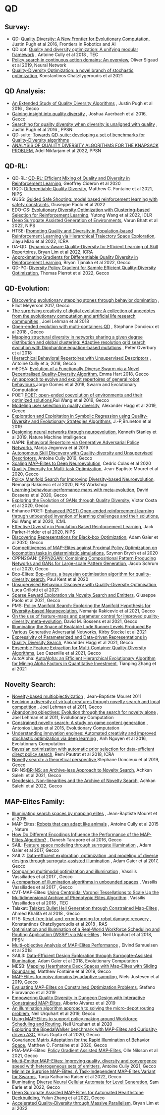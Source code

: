 # QD

## Survey:

- QD: [Quality Diversity: A New Frontier for Evolutionary Computation](http://eplex.cs.ucf.edu/papers/pugh_frontiers16.pdf), Justin Pugh et al 2016, Frontiers in Robotics and AI
- QD opt: [Quality and diversity optimization: A unifying modular framework](https://arxiv.org/pdf/1708.09251.pdf) , Antoine Cully et al 2018 , TEC
- [Policy search in continuous action domains: An overview](), Oliver Sigaud et al 2019, Neural Network
- [Quality-Diversity Optimization: a novel branch of stochastic optimization](https://arxiv.org/pdf/2012.04322.pdf), Konstantinos Chatzilygeroudis et al 2021

## QD Analysis:

- [An Extended Study of Quality Diversity Algorithms](http://delivery.acm.org/10.1145/2910000/2909000/p19-pugh.pdf?ip=129.31.142.189&id=2909000&acc=CHORUS&key=BF07A2EE685417C5%2EF5014A9D3D5CC2D9%2E4D4702B0C3E38B35%2E6D218144511F3437&__acm__=1572805067_7b82b5509b1bbc9081c7a3dd591b28b7) , Justin Pugh et al 2016 , Gecco
- [Gaining insight into quality diversity](https://infoscience.epfl.ch/record/220676/files/p1061-auerbach.pdf) , Joshua Auerbach et al 2016, Gecco
- [Searching for quality diversity when diversity is unaligned with quality](https://eplex.cs.ucf.edu/papers/pugh_ppsn16.pdf) , Justin Pugh  et al 2016 , PPSN
- QD-suite: [Towards QD-suite: developing a set of benchmarks for Quality-Diversity algorithms](https://arxiv.org/pdf/2205.03207.pdf)
- [ANALYSIS OF QUALITY DIVERSITY ALGORITHMS FOR THE
  KNAPSACK PROBLEM](https://arxiv.org/pdf/2207.14037.pdf), Adel Nikfarjam et al 2022, PPSN



## QD-RL:

- QD-RL: [QD-RL: Efficient Mixing of Quality and Diversity in Reinforcement Learning](https://arxiv.org/pdf/2006.08505.pdf), Geoffrey Cideron et al 2020
- DQD: [Differentiable Quality Diversity](https://arxiv.org/pdf/2106.03894.pdf), Matthew C. Fontaine et al 2021, NIPS
- GUSS: [Guided Safe Shooting: model based reinforcement learning with safety constraints](https://arxiv.org/abs/2206.09743), Giuseppe Paolo et al 2022
- EDO-CS: [Evolutionary Diversity Optimization with Clustering-based Selection for Reinforcement Learning](https://openreview.net/pdf?id=74x5BXs4bWD), Yutong Wang et al 2022, ICLR
- [Deep Surrogate Assisted Generation of Environments](https://arxiv.org/pdf/2206.04199.pdf), Varun Bhatt et al 2022, NIPS
- HTSE: [Promoting Quality and Diversity in Population-based Reinforcement
  Learning via Hierarchical Trajectory Space Exploration](https://ieeexplore.ieee.org/document/9811888/), Jiayu Miao et al 2022, ICRA
- DA-QD: [Dynamics-Aware Quality-Diversity for Efficient Learning of Skill
  Repertoires](https://arxiv.org/pdf/2109.08522.pdf), Bryan Lim et al 2022, ICRA 
- [Approximating Gradients for Differentiable Quality Diversity in Reinforcement Learning](https://dl.acm.org/doi/10.1145/3512290.3528705), Bryon Tjanaka et al 2022, Gecco
- QD-PG: [Diversity Policy Gradient for Sample Efficient Quality-Diversity Optimization](https://arxiv.org/pdf/2006.08505.pdf), Thomas Pierrot et al 2022, Gecco

## QD-Evolution:

- [Discovering evolutionary stepping stones through behavior domination](https://arxiv.org/pdf/1704.05554.pdf) , Elliot Meyerson 2017, Gecco
- [The surprising creativity of digital evolution: A collection of anecdotes from the evolutionary computation and artificial life research communities](https://arxiv.org/abs/1803.03453) , Joel Lehman et al 2018
- [Open-ended evolution with multi-containers QD](https://dl.acm.org/doi/abs/10.1145/3205651.3205705) , Stephane Doncieux et al 2018 , Gecco
- [Mapping structural diversity in networks sharing a given degree distribution and global clustering: Adaptive resolution grid search evolution with Diophantine equation-based mutations](https://arxiv.org/pdf/1809.06293.pdf) , Peter Overbury et al 2018
- [Hierarchical Behavioral Repertoires with Unsupervised Descriptors](https://arxiv.org/pdf/1804.07127.pdf) , Antoine Cully et a; 2018, Gecco
- mEDEA: [Evolution of a Functionally Diverse Swarm via a Novel Decentralised Quality-Diversity Algorithm](https://arxiv.org/pdf/1804.07655.pdf), Emma Hart 2018, Gecco
- [An approach to evolve and exploit repertoires of general robot behaviours](https://repositorio.iscte-iul.pt/bitstream/10071/16255/5/1-s2.0-S2210650217308556-main.pdf),Jorge Gomes et al 2018, Swarm and Evolutionary Computation
- POET:[POET: open-ended coevolution of environments and their optimized solutions](),Rui Wang et al 2019, Gecco
- [Modeling user selection in quality diversity](https://arxiv.org/pdf/1907.06912.pdf),  Alexander Hagg et al 2019, Gecco
- [Exploration and Exploitation in Symbolic Regression using Quality-Diversity and Evolutionary Strategies Algorithms](https://arxiv.org/pdf/1906.03959.pdf), J.-P,Bruneton et al 2019
- [Designing neural networks through neuroevolution](http://www.evolvingai.org/files/s42256-018-0006-z.pdf), Kenneth Stanley et al 2019, Nature Machine Intelligence
- GAPN: [Behavioral Repertoire via Generative Adversarial Policy Networks](http://homepages.inf.ed.ac.uk/thospeda/papers/jegorova2019gpn.pdf), Marija Jegorova et al 2019
- [Autonomous Skill Discovery with Quality-diversity and Unsupervised Descriptors](https://arxiv.org/pdf/1905.11874.pdf), Antoine Cully 2019, Gecco
- [Scaling MAP-Elites to Deep Neuroevolution](https://arxiv.org/pdf/2003.01825.pdf), Cedric Colas et al 2020
- [Quality Diversity for Multi-task Optimization](https://arxiv.org/pdf/2003.04407.pdf), Jean-Baptiste Mouret et al 2020, Gecco
- [Policy Manifold Search for Improving Diversity-based Neuroevolution](https://arxiv.org/pdf/2012.08676), Nemanja Rakicevic et al 2020, NIPS Workshop
- [Learning behaviour-performance maps with meta-evolution](https://hal.inria.fr/hal-02555231/document), David Bossens et al 2020, Gecco
- [Exploring the Evolution of GANs through Quality Diversity](https://arxiv.org/abs/2007.06251), Victor Costa et al 2020, Gecco
- Enhance POET: [Enhanced POET: Open-ended reinforcement learning through unbounded invention of learning challenges and their solutions](https://arxiv.org/pdf/2003.08536), Rui Wang et al 2020, ICML
- [Effective Diversity in Population Based Reinforcement Learning](https://papers.nips.cc/paper/2020/file/d1dc3a8270a6f9394f88847d7f0050cf-Paper.pdf),  Jack Parker-Holder et al 2020, NIPS
- [Discovering Representations for Black-box Optimization](https://hal.inria.fr/hal-02555221/document), Adam Gaier et al 2020, Gecco
- [Competitiveness of MAP-Elites against Proximal Policy Optimization on locomotion tasks in deterministic simulations](https://arxiv.org/pdf/2009.08438), Szymon Brych et al 2020
- CPPN2GAN: [CPPN2GAN: Combining Compositional Pattern Producing Networks and GANs for Large-scale Pattern Generation](https://arxiv.org/pdf/2004.01703.pdf), Jacob Schrum et al 2020, Gecco
- Bop-Elites: [Bop-elites, a bayesian optimisation algorithm for quality-diversity search](https://arxiv.org/pdf/2005.04320), Paul Kent et al 2020
- [Unsupervised Behaviour Discovery with Quality-Diversity Optimisation](https://arxiv.org/pdf/2106.05648), Luca Grillotti et al 2021
- [Sparse Reward Exploration via Novelty Search and Emitters](https://arxiv.org/pdf/2102.03140), Giuseppe Paolo et al 2021, Gecco
- PMS: [Policy Manifold Search: Exploring the Manifold Hypothesis for Diversity-based Neuroevolution](https://arxiv.org/pdf/2104.13424), Nemanja Rakicevic et al 2021, Gecco
- [On the use of feature-maps and parameter control for improved quality-diversity meta-evolution](https://arxiv.org/pdf/2105.10317), David M. Bossens et al 2021, Gecco
- [Illuminating the Space of Beatable Lode Runner Levels Produced By Various Generative Adversarial Networks](https://arxiv.org/pdf/2101.07868), Kirby Steckel et al 2021
- [Expressivity of Parameterized and Data-driven Representations in Quality Diversity Search](https://arxiv.org/pdf/2105.04247.pdf), Alexander Hagg et al 2021, Gecco
- [Ensemble Feature Extraction for Multi-Container Quality-Diversity Algorithms](https://arxiv.org/pdf/2105.00682), Leo Cazenille et al 2021, Gecco
- AutoAlpha: [AutoAlpha: an Efficient Hierarchical Evolutionary Algorithm for Mining Alpha Factors in Quantitative Investment](https://arxiv.org/pdf/2002.08245), Tianping Zhang et al 2021



## Novelty Search:

- [Novelty-based multiobjectivization](https://hal.archives-ouvertes.fr/hal-01300711/file/2011COS1944.pdf) , Jean-Baptiste Mouret 2011
- [Evolving a diversity of virtual creatures through novelty search and local competition](https://pdfs.semanticscholar.org/6d45/9da1ff73ec7225e92842341605e2b90d0da2.pdf) , Joel Lehman et al 2011, Gecco
- [Abandoning objectives: Evolution through the search for novelty alone](http://eplex.cs.ucf.edu/papers/lehman_ecj11.pdf) , Joel Lehman et al 2011, Evolutionary Computation
- [Constrained novelty search: A study on game content generation](http://antoniosliapis.com/papers/constrained_novelty_search.pdf) , Antonios Liapis et al 2015, Evolutionary Computation
- [Understanding innovation engines: Automated creativity and improved stochastic optimization via deep learning](http://www.evolvingai.org/files/2016_NguyenEtAl_UnderstandingInnovationEngines.pdf) , Anh Nguyen et al 2016, Evolutionary Computation
- [Bayesian optimization with automatic prior selection for data-efficient direct policy search](https://arxiv.org/pdf/1709.06919.pdf), Remi Pautrat et al 2018, ICRA
- [Novelty search: a theoretical perspective](https://hal.archives-ouvertes.fr/hal-02561846/document),Stephane Doncieux et al 2019, Gecco
- BR-NS:[BR-NS: an Archive-less Approach to Novelty Search](https://arxiv.org/pdf/2104.03936.pdf), Achkan Salehi et al 2021, Gecco
- [Geodesics, Non-linearities and the Archive of Novelty Search](https://arxiv.org/pdf/2205.03162.pdf), Achkan Salehi et al 2022, Gecco



## MAP-Elites Family:

- [Illuminating search spaces by mapping elites](https://arxiv.org/pdf/1504.04909.pdf) , Jean-Baptiste Mouret et al 2015
- MAP-Elites: [Robots that can adapt like animals](https://arxiv.org/pdf/1407.3501.pdf) , Antoine Cully et al 2015 , Nature
- [How Do Different Encodings Influence the Performance of the MAP-Elites Algorithm?](https://hal.inria.fr/hal-01302658/file/gecco_map_elites.pdf) , Danesh Tarapore et al 2016, Gecco
- SAIL: [Feature space modeling through surrogate illumination](https://pdfs.semanticscholar.org/d305/ba9a5ee3089de3f2e03d6fa53c90aba89d9c.pdf) , Adam Gaier et al 2017, Gecco
- SAIL2: [Data-efficient exploration, optimization, and modeling of diverse designs through surrogate-assisted illumination](https://hal.inria.fr/hal-01518698/file/sail2017.pdf) , Adam Gaier et al 2017, Gecco
- [Comparing multimodal optimization and illumination](https://hal.inria.fr/hal-01518802/document) , Vassilis Vassiliades et al 2017 , Gecco
- [A comparison of illumination algorithms in unbounded spaces](https://hal.inria.fr/hal-01518814/document) , Vassilis Vassiliades et al 2017 , Gecco
- CVT-MAP-Elites: [Using Centroidal Voronoi Tessellations to Scale Up the Multidimensional Archive of Phenotypic Elites Algorithm](https://hal.inria.fr/hal-01630627/file/ieee_tec_voronoi_map_elites.pdf) , Vassilis Vassiliades et al 2018 , TEC
- Talakat: [Talakat: Bullet Hell Generation through Constrained Map-Elites](https://arxiv.org/pdf/1806.04718.pdf) , Ahmed Khalifa et al 2018 , Gecco
- RTE: [Reset-free trial-and-error learning for robot damage recovery](https://arxiv.org/pdf/1610.04213) , Konstantinos Chatzilygeroudis et al 2018 , RAS
- [Optimisation and Illumination of a Real-World Workforce Scheduling and Routing Application (WSRP) via Map-Elites](https://arxiv.org/pdf/1805.11555.pdf) , Neil Urquhart et al 2018, PPSN
- [Multi-objective Analysis of MAP-Elites Performance](https://arxiv.org/pdf/1803.05174.pdf) , Eivind Samuelsen et al 2018
- SAIL3: [Data-Efficient Design Exploration through Surrogate-Assisted Illumination](https://arxiv.org/pdf/1806.05865.pdf), Adam Gaier et al 2018, Evolutionary Computation
- MESB: [Mapping Hearthstone Deck Spaces with Map-Elites with Sliding Boundaries](https://arxiv.org/pdf/1904.10656.pdf), Matthew Fontaine et al 2019, Gecco
- [MAP-Elites for noisy domains by adaptive sampling](http://sebastianrisi.com/wp-content/uploads/justesen_gecco19.pdf), Niels Justesen et al 2019, Gecco
- [Evaluating MAP-Elites on Constrained Optimization Problems](https://arxiv.org/pdf/1902.00703.pdf), Stefano Fioravanzo  et al 2019
- [Empowering Quality Diversity in Dungeon Design with Interactive Constrained MAP-Elites](https://arxiv.org/pdf/1906.05175.pdf), Alberto Alvarez et al 2019
- [An illumination algorithm approach to solving the micro-depot routing problem](https://dl.acm.org/doi/10.1145/3321707.3321767), Neil Urquhart et al 2019, Gecco
- [Using MAP-Elites to support policy making around Workforce Scheduling and Routing](https://www.napier.ac.uk/~/media/worktribe/output-2296970/using-map-elites-to-support-policy-making-around-workforce-scheduling-and-routing.pdf), Neil Urquhart et al 2020
- [Exploring the BipedalWalker benchmark with MAP-Elites and Curiosity-driven A3C](https://dl.acm.org/doi/pdf/10.1145/3377929.3389921), Vikas Gupta et al 2020, Gecco
- [Covariance Matrix Adaptation for the Rapid Illumination of Behavior Space](https://arxiv.org/pdf/1912.02400.pdf), Matthew C. Fontaine et al 2020, Gecco
- PGA-MAP-Elites: [Policy Gradient Assisted MAP-Elites](https://hal.archives-ouvertes.fr/hal-03135723/document), Olle Nilsson et al 2021, Gecco
- [Multi-Emitter MAP-Elites: Improving quality, diversity and convergence speed with heterogeneous sets of emitters](https://arxiv.org/pdf/2007.05352), Antoine Cully 2021, Gecco
- [Minimize Surprise MAP-Elites: A Task-Independent MAP-Elites Variant for Swarms](https://dl.acm.org/doi/10.1145/3520304.3528773),  Tanja Katharina Kaiser et al 2022, Gecco
- [Illuminating Diverse Neural Cellular Automata for Level Generation](https://dl.acm.org/doi/10.1145/3512290.3528754), Sam Earle et al 2022, Gecco
- [Deep Surrogate Assisted MAP-Elites for Automated Hearthstone Deckbuilding](https://dl.acm.org/doi/10.1145/3512290.3528718), Yulun Zhang et al 2022, Gecco
- [Accelerated Quality-Diversity through Massive
  Parallelism](https://arxiv.org/pdf/2202.01258.pdf), Bryan Lim et al 2022





